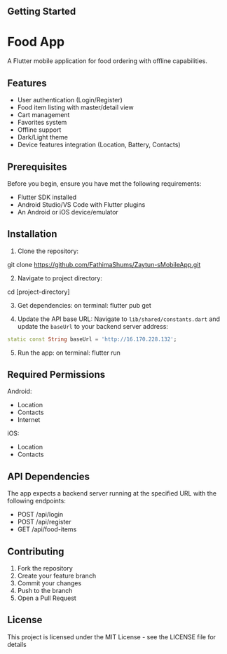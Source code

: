 ## Getting Started
# Food App

A Flutter mobile application for food ordering with offline capabilities.

## Features

- User authentication (Login/Register)
- Food item listing with master/detail view
- Cart management
- Favorites system
- Offline support
- Dark/Light theme
- Device features integration (Location, Battery, Contacts)

## Prerequisites

Before you begin, ensure you have met the following requirements:
* Flutter SDK installed
* Android Studio/VS Code with Flutter plugins
* An Android or iOS device/emulator

## Installation

1. Clone the repository:

git clone https://github.com/FathimaShums/Zaytun-sMobileApp.git


2. Navigate to project directory:

cd [project-directory]


3. Get dependencies:
on terminal:
flutter pub get


4. Update the API base URL:
Navigate to `lib/shared/constants.dart` and update the `baseUrl` to your backend server address:
```dart
static const String baseUrl = 'http://16.170.228.132';
```

5. Run the app:
on terminal:
flutter run


## Required Permissions

Android:
- Location
- Contacts
- Internet

iOS:
- Location
- Contacts

## API Dependencies

The app expects a backend server running at the specified URL with the following endpoints:
- POST /api/login
- POST /api/register
- GET /api/food-items

## Contributing

1. Fork the repository
2. Create your feature branch
3. Commit your changes
4. Push to the branch
5. Open a Pull Request

## License

This project is licensed under the MIT License - see the LICENSE file for details

